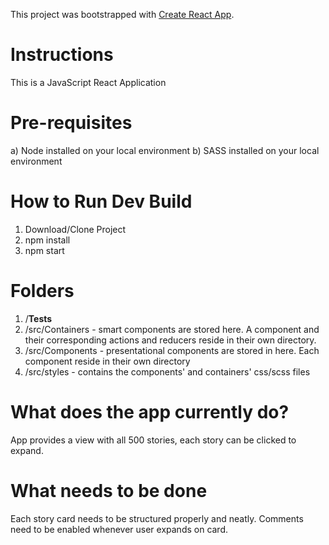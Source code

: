 This project was bootstrapped with [Create React App](https://github.com/facebookincubator/create-react-app).

# Instructions

This is a JavaScript React Application

# Pre-requisites
a) Node installed on your local environment
b) SASS installed on your local environment

# How to Run Dev Build
1) Download/Clone Project
2) npm install
3) npm start

# Folders
1) /__Tests__
2) /src/Containers - smart components are stored here. A component and their corresponding actions and reducers reside in their own directory.
3) /src/Components - presentational components are stored in here. Each component reside in their own directory
4) /src/styles - contains the components' and containers' css/scss files

# What does the app currently do?

App provides a view with all 500 stories, each story can be clicked to expand.

# What needs to be done

Each story card needs to be structured properly and neatly.
Comments need to be enabled whenever user expands on card.

